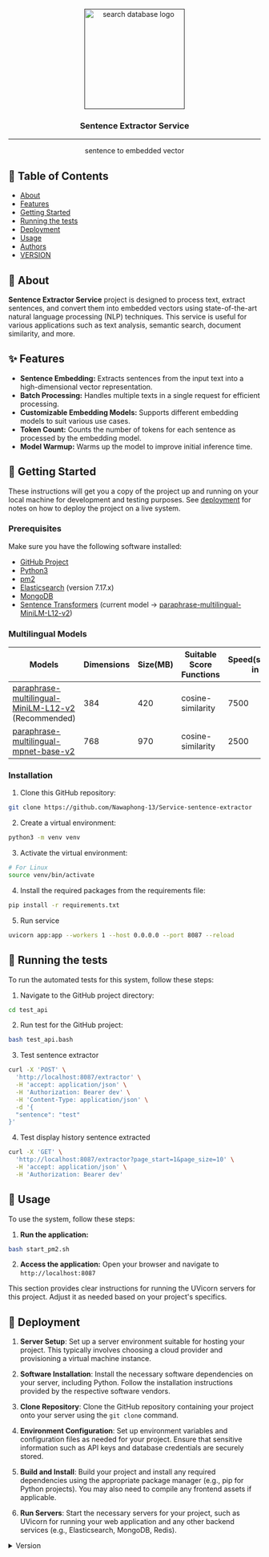 <p align="center">
  <a href="" rel="noopener">
 <img width=200px height=200px src="https://img5.pic.in.th/file/secure-sv1/Untitled5349eaa69a042138.png" alt="search database logo"></a>
</p>

<h3 align="center">Sentence Extractor Service</h3>

---

<p align="center">sentence to embedded vector
    <br> 
</p>

## 📝 Table of Contents

- [About](#about)
- [Features](#features)
- [Getting Started](#getting_started)
- [Running the tests](#tests)
- [Deployment](#deployment)
- [Usage](#usage)
- [Authors](#authors)
- [VERSION](#version)

## 🧐 About <a name = "about"></a>

**Sentence Extractor Service** project is designed to process text, extract sentences, and convert them into embedded vectors using state-of-the-art natural language processing (NLP) techniques. This service is useful for various applications such as text analysis, semantic search, document similarity, and more.

## ✨ Features <a name = "features"></a>

- **Sentence Embedding:** Extracts sentences from the input text into a high-dimensional vector representation.
- **Batch Processing:** Handles multiple texts in a single request for efficient processing.
- **Customizable Embedding Models:** Supports different embedding models to suit various use cases.
- **Token Count:** Counts the number of tokens for each sentence as processed by the embedding model.
- **Model Warmup:** Warms up the model to improve initial inference time.

## 🏁 Getting Started <a name = "getting_started"></a>

These instructions will get you a copy of the project up and running on your local machine for development and testing purposes. See [deployment](#deployment) for notes on how to deploy the project on a live system.

### Prerequisites

Make sure you have the following software installed:

- [GitHub Project](https://github.com/Nawaphong-13/Service-sentence-extractor)
- [Python3](https://www.python.org/)
- [pm2](https://pm2.keymetrics.io/docs/usage/quick-start/)
- [Elasticsearch](https://www.elastic.co/) (version 7.17.x)
- [MongoDB](https://www.mongodb.com/)
- [Sentence Transformers](https://sbert.net/docs/sentence_transformer/pretrained_models.html#multilingual-models) (current model -> [paraphrase-multilingual-MiniLM-L12-v2](https://huggingface.co/sentence-transformers/paraphrase-multilingual-MiniLM-L12-v2))

### Multilingual Models
Models | Dimensions | Size(MB) | Suitable Score Functions | Speed(sentence/sec in V100) | Performance Semantic Search(Higher=Better)
---|---|---|---|---|---
[paraphrase-multilingual-MiniLM-L12-v2](https://huggingface.co/sentence-transformers/paraphrase-multilingual-MiniLM-L12-v2) (Recommended)| 384 | 420 | cosine-similarity | 7500 | 39.19
[paraphrase-multilingual-mpnet-base-v2](https://huggingface.co/sentence-transformers/paraphrase-multilingual-mpnet-base-v2) | 768 | 970 | cosine-similarity | 2500 | 41.68

### Installation

1. Clone this GitHub repository:
  ```bash
  git clone https://github.com/Nawaphong-13/Service-sentence-extractor
  ```

2. Create a virtual environment:
  ```bash
  python3 -m venv venv
  ```

3. Activate the virtual environment:
  ```bash
  # For Linux
  source venv/bin/activate
  ```

4. Install the required packages from the requirements file:
  ```bash
  pip install -r requirements.txt
  ```

5. Run service
  ```bash
  uvicorn app:app --workers 1 --host 0.0.0.0 --port 8087 --reload
  ```

## 🔧 Running the tests <a name = "tests"></a>

To run the automated tests for this system, follow these steps:

1. Navigate to the GitHub project directory:
  ```bash
  cd test_api
  ```

2. Run test for the GitHub project:
  ```bash
  bash test_api.bash 
  ```

3. Test sentence extractor
  ```bash
  curl -X 'POST' \
    'http://localhost:8087/extractor' \
    -H 'accept: application/json' \
    -H 'Authorization: Bearer dev' \
    -H 'Content-Type: application/json' \
    -d '{
    "sentence": "test"
  }'
  ```

4. Test display history sentence extracted
  ```bash
  curl -X 'GET' \
    'http://localhost:8087/extractor?page_start=1&page_size=10' \
    -H 'accept: application/json' \
    -H 'Authorization: Bearer dev'
```

## 🎈 Usage <a name="usage"></a>

To use the system, follow these steps:

1. **Run the application:**
  ```bash
  bash start_pm2.sh
  ```

2. **Access the application:**
    Open your browser and navigate to `http://localhost:8087`

This section provides clear instructions for running the UVicorn servers for this project. Adjust it as needed based on your project's specifics.

## 🚀 Deployment <a name = "deployment"></a>

1. **Server Setup**: Set up a server environment suitable for hosting your project. This typically involves choosing a cloud provider and provisioning a virtual machine instance.

2. **Software Installation**: Install the necessary software dependencies on your server, including Python. Follow the installation instructions provided by the respective software vendors.

3. **Clone Repository**: Clone the GitHub repository containing your project onto your server using the `git clone` command.

4. **Environment Configuration**: Set up environment variables and configuration files as needed for your project. Ensure that sensitive information such as API keys and database credentials are securely stored.

5. **Build and Install**: Build your project and install any required dependencies using the appropriate package manager (e.g., pip for Python projects). You may also need to compile any frontend assets if applicable.

6. **Run Servers**: Start the necessary servers for your project, such as UVicorn for running your web application and any other backend services (e.g., Elasticsearch, MongoDB, Redis).

<details>
<summary>Version</summary>

# Version History

## [0.0.0] (2024-07-05)

- Release date: July 5, 2024

### Added
- Initial release of the project.

</details>